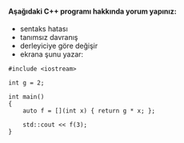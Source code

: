 #### Aşağıdaki C++ programı hakkında yorum yapınız:

+ sentaks hatası
+ tanımsız davranış
+ derleyiciye göre değişir
+ ekrana şunu yazar: 

```
#include <iostream>

int g = 2;

int main() 
{
	auto f = [](int x) { return g * x; };

	std::cout << f(3);
}
```
